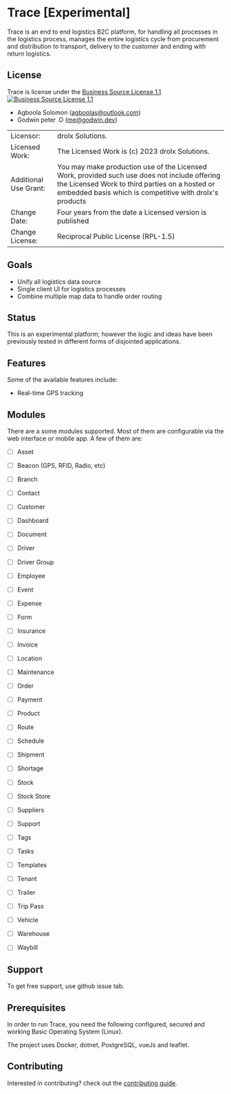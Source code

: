 # Trace [Experimental]

Trace is an end to end logistics B2C platform, for handling all processes in the logistics process,
manages the entire logistics cycle from procurement and distribution to transport,
delivery to the customer and ending with return logistics.

## License

Trace is license under the [Business Source License 1.1](./LICENSE.md) [![Business Source License 1.1](https://img.shields.io/badge/license-BSL--1.1-blue.svg?style=flat-square)](./LICENSE.md)

- Agboola Solomon ([agboolas@outlook.com](mailto:agboolas@outlook.com))
- Godwin peter .O ([me@godwin.dev](mailto:me@godwin.dev))

|                       |                                                                                                                                                                                                           |
| --------------------- |-----------------------------------------------------------------------------------------------------------------------------------------------------------------------------------------------------------|
| Licensor:             | drolx Solutions.                                                                                                                                                                                          |
| Licensed Work:        | The Licensed Work is (c) 2023 drolx Solutions.                                                                                                                                                          |
| Additional Use Grant: | You may make production use of the Licensed Work, provided such use does not include offering the Licensed Work to third parties on a hosted or embedded basis which is competitive with drolx's products |
| Change Date:          | Four years from the date a Licensed version is published                                                                                                                                                  |
| Change License:       | Reciprocal Public License (RPL-1.5)                                                                                                                                                                       |

## Goals
* Unify all logistics data source
* Single client UI for logistics processes
* Combine multiple map data to handle order routing


## Status
This is an experimental platform; however the logic and ideas have been previously tested
in different forms of disjointed applications.



## Features

Some of the available features include:

- Real-time GPS tracking

## Modules

There are a some modules supported. Most of them are configurable via the web
interface or mobile app. A few of them are:

- [ ] Asset
- [ ] Beacon (GPS, RFID, Radio, etc)
- [ ] Branch
- [ ] Contact
- [ ] Customer
- [ ] Dashboard
- [ ] Document
- [ ] Driver
- [ ] Driver Group
- [ ] Employee
- [ ] Event
- [ ] Expense
- [ ] Form
- [ ] Insurance
- [ ] Invoice
- [ ] Location
- [ ] Maintenance
- [ ] Order
- [ ] Payment
- [ ] Product
- [ ] Route
- [ ] Schedule
- [ ] Shipment
- [ ] Shortage
- [ ] Stock
- [ ] Stock Store
- [ ] Suppliers
- [ ] Support
- [ ] Tags
- [ ] Tasks
- [ ] Templates
- [ ] Tenant
- [ ] Trailer
- [ ] Trip Pass
- [ ] Vehicle
- [ ] Warehouse
- [ ] Waybill


## Support

To get free support, use github issue tab.

## Prerequisites

In order to run Trace, you need the following configured, secured  and
working Basic Operating System (Linux).

The project uses Docker, dotnet, PostgreSQL, vueJs and leaflet.

## Contributing

Interested in contributing? check out the [contributing guide](./CONTRIBUTING.md).


